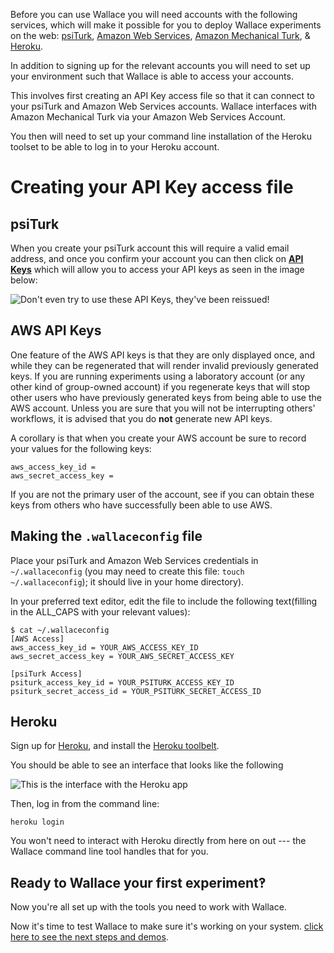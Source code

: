 Before you can use Wallace you will need accounts with the following services, which will make it possible for you to deploy Wallace experiments on the web: [psiTurk](https://psiturk.org/register), [Amazon Web Services](http://aws.amazon.com/), [Amazon Mechanical Turk](https://requester.mturk.com/), & [Heroku](https://signup.heroku.com/identity).

In addition to signing up for the relevant accounts you will need to set up your environment such that Wallace is able to access your accounts. 

This involves first creating an API Key access file so that it can connect to your psiTurk and Amazon Web Services accounts. Wallace interfaces with Amazon Mechanical Turk via your Amazon Web Services Account. 

You then will need to set up your command line installation of the Heroku toolset to be able to log in to your Heroku account. 

# Creating your API Key access file

## psiTurk 

When you create your psiTurk account this will require a valid email address, and once you confirm your account you can then click on [**API Keys**](https://psiturk.org/dashboard/api_credentials) which will allow you to access your API keys as seen in the image below:

![Don't even try to use these API Keys, they've been reissued!](http://note.io/145nfz4)

## AWS API Keys
One feature of the AWS API keys is that they are only displayed once, and while they can be regenerated that will render invalid previously generated keys. If you are running experiments using a laboratory account (or any other kind of group-owned account) if you regenerate keys that will stop other users who have previously generated keys from being able to use the AWS account. Unless you are sure that you will not be interrupting others' workflows, it is advised that you do **not** generate new API keys. 

A corollary is that when you create your AWS account be sure to record your values for the following keys:

    aws_access_key_id = 
    aws_secret_access_key = 

If you are not the primary user of the account, see if you can obtain these keys from others who have successfully been able to use AWS.

## Making the `.wallaceconfig` file

Place your psiTurk and Amazon Web Services credentials in `~/.wallaceconfig` (you may need to create this file:  `touch ~/.wallaceconfig`); it should live in your home directory). 

In your preferred text editor, edit the file to include the following text(filling in the ALL_CAPS with your relevant values):

    $ cat ~/.wallaceconfig
    [AWS Access]
    aws_access_key_id = YOUR_AWS_ACCESS_KEY_ID
    aws_secret_access_key = YOUR_AWS_SECRET_ACCESS_KEY

    [psiTurk Access]
    psiturk_access_key_id = YOUR_PSITURK_ACCESS_KEY_ID
    psiturk_secret_access_id = YOUR_PSITURK_SECRET_ACCESS_ID

## Heroku

Sign up for [Heroku](https://www.heroku.com/), and install the [Heroku toolbelt](https://toolbelt.heroku.com/). 

You should be able to see an interface that looks like the following

![This is the interface with the Heroku app](http://note.io/11c7tkL)

Then, log in from the command line:


    heroku login


You won't need to interact with Heroku directly from here on out --- the Wallace command line tool handles that for you.

## Ready to Wallace your first experiment‽

Now you're all set up with the tools you need to work with Wallace. 

Now it's time to test Wallace to make sure it's working on your system. [click here to see the next steps and demos](https://github.com/berkeley-cocosci/Wallace/wiki#testing-wallace).
